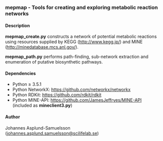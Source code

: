 ### mepmap - Tools for creating and exploring metabolic reaction networks

#### Description
**mepmap_create.py** constructs a network of potential metabolic reactions using
resources supplied by KEGG (http://www.kegg.jp/) and MINE
(http://minedatabase.mcs.anl.gov/).

**mepmap_path.py** performs path-finding, sub-network extraction and enumeration
of putative biosynthetic pathways.

#### Dependencies
- Python ≥ 3.5.1
- Python NetworkX: https://github.com/networkx/networkx
- Python RDKit: https://github.com/rdkit/rdkit
- Python MINE-API: https://github.com/JamesJeffryes/MINE-API (included as **mineclient3.py**)

#### Author
Johannes Asplund-Samuelsson (<johannes.asplund.samuelsson@scilifelab.se>)
